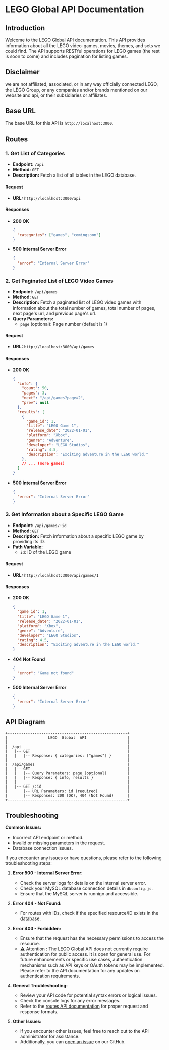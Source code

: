 # LEGO Global API Documentation

## Introduction

Welcome to the LEGO Global API documentation. This API provides information about all the LEGO video-games, movies, themes, and sets we could find. The API supports RESTful operations for LEGO games (the rest is soon to come) and includes pagination for listing games.

## Disclaimer

we are not affiliated, associated, or in any way officially connected LEGO, the LEGO Group, or any companies and/or brands mentioned on our website and api, or their subsidiaries or affiliates.

## Base URL

The base URL for this API is `http://localhost:3000`.

## Routes

### 1. Get List of Categories

- **Endpoint:** `/api`
- **Method:** `GET`
- **Description:** Fetch a list of all tables in the LEGO database.

#### Request

- **URL:** `http://localhost:3000/api`

#### Responses

- **200 OK**
  ```json
  {
    "categories": ["games", "comingsoon"]
  }
  ```
- **500 Internal Server Error**
  ```json
  {
    "error": "Internal Server Error"
  }
  ```

### 2. Get Paginated List of LEGO Video Games

- **Endpoint:** `/api/games`
- **Method:** `GET`
- **Description:** Fetch a paginated list of LEGO video games with information about the total number of games, total number of pages, next page's url, and previous page's url.
- **Query Parameters:**
  - `page` (optional): Page number (default is 1)

#### Request

- **URL:** `http://localhost:3000/api/games`

#### Responses

- **200 OK**

  ```json
  {
    "info": {
      "count": 50,
      "pages": 3,
      "next": "/api/games?page=2",
      "prev": null
    },
    "results": [
      {
        "game_id": 1,
        "title": "LEGO Game 1",
        "release_date": "2022-01-01",
        "platform": "Xbox",
        "genre": "Adventure",
        "developer": "LEGO Studios",
        "rating": 4.5,
        "description": "Exciting adventure in the LEGO world."
      },
      // ... (more games)
    ]
  }
  ```
- **500 Internal Server Error**

  ```json
  {
    "error": "Internal Server Error"
  }
  ```

### 3. Get Information about a Specific LEGO Game

- **Endpoint:** `/api/games/:id`
- **Method:** `GET`
- **Description:** Fetch information about a specific LEGO game by providing its ID.
- **Path Variable:**
  - `id`: ID of the LEGO game

#### Request

- **URL:** `http://localhost:3000/api/games/1`

#### Responses

- **200 OK**

  ```json
  {
    "game_id": 1,
    "title": "LEGO Game 1",
    "release_date": "2022-01-01",
    "platform": "Xbox",
    "genre": "Adventure",
    "developer": "LEGO Studios",
    "rating": 4.5,
    "description": "Exciting adventure in the LEGO world."
  }
  ```
- **404 Not Found**

  ```json
  {
    "error": "Game not found"
  }
  ```
- **500 Internal Server Error**

  ```json
  {
    "error": "Internal Server Error"
  }
  ```

## API Diagram

```plaintext
+-----------------------------------------------------+
|                  LEGO  Global  API                  |
|                                                     |
|  /api                                               |
|   |-- GET                                           |
|   |   |-- Response: { categories: ["games"] }       |
|                                                     |
|  /api/games                                         |
|   |-- GET                                           |
|   |   |-- Query Parameters: page (optional)         |
|   |   |-- Response: { info, results }               |
|   |                                                 |
|   |-- GET /:id                                      |
|       |-- URL Parameters: id (required)             |
|       |-- Responses: 200 (OK), 404 (Not Found)      |
+-----------------------------------------------------+
```

## Troubleshooting

**Common Issues:**

- Incorrect API endpoint or method.
- Invalid or missing parameters in the request.
- Database connection issues.

If you encounter any issues or have questions, please refer to the following troubleshooting steps:

1. **Error 500 - Internal Server Error:**

   - Check the server logs for details on the internal server error.
   - Check your MySQL database connection details in `dbconfig.js`.
   - Ensure that the MySQL server is runnign and accessible.
2. **Error 404 - Not Found:**

   - For routes with IDs, check if the specified resource/ID exists in the database.
3. **Error 403 - Forbidden:**

   - Ensure that the request has the necessary permissions to access the resource.
   - ⚠️ Attention :
     The LEGO Global API does not currently require authentication for public access. It is open for general use. For future enhancements or specific use cases, authentication mechanisms such as API keys or OAuth tokens may be implemented. Please refer to the API documentation for any updates on authentication requirements.
4. **General Troubleshooting:**

   - Review your API code for potential syntax errors or logical issues.
   - Check the console logs for any error messages.
   - Refer to the [routes API documentation](#routes) for proper request and response formats.
5. **Other Issues:**

   - If you encounter other issues, feel free to reach out to the API administrator for assistance.
   - Additionally, you can [open an issue](https://github.com/Dragan-Constantin/LEGO-Global-API/issues) on our GitHub.
